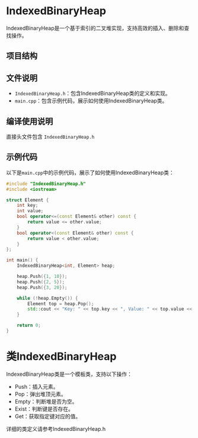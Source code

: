 # IndexedBinaryHeap

IndexedBinaryHeap是一个基于索引的二叉堆实现，支持高效的插入、删除和查找操作。

## 项目结构


## 文件说明

- `IndexedBinaryHeap.h`：包含IndexedBinaryHeap类的定义和实现。
- `main.cpp`：包含示例代码，展示如何使用IndexedBinaryHeap类。

## 编译使用说明

直接头文件包含 `IndexedBinaryHeap.h` 


## 示例代码

以下是`main.cpp`中的示例代码，展示了如何使用IndexedBinaryHeap类：

```cpp
#include "IndexedBinaryHeap.h"
#include <iostream>

struct Element {
    int key;
    int value;
    bool operator<=(const Element& other) const {
        return value <= other.value;
    }
    bool operator<(const Element& other) const {
        return value < other.value;
    }
};

int main() {
    IndexedBinaryHeap<int, Element> heap;

    heap.Push({1, 10});
    heap.Push({2, 5});
    heap.Push({3, 20});

    while (!heap.Empty()) {
        Element top = heap.Pop();
        std::cout << "Key: " << top.key << ", Value: " << top.value << std::endl;
    }

    return 0;
}
```

# 类IndexedBinaryHeap
IndexedBinaryHeap类是一个模板类，支持以下操作：

- Push：插入元素。
- Pop：弹出堆顶元素。
- Empty：判断堆是否为空。
- Exist：判断键是否存在。
- Get：获取指定键对应的值。

详细的类定义请参考IndexedBinaryHeap.h